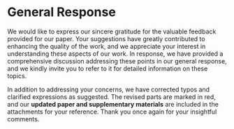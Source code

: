 # General Response
We would like to express our sincere gratitude for the valuable feedback provided for our paper. Your suggestions have greatly contributed to enhancing the quality of the work, and we appreciate your interest in understanding these aspects of our work. In response, we have provided a comprehensive discussion addressing these points in our general response, and we kindly invite you to refer to it for detailed information on these topics.

In addition to addressing your concerns, we have corrected typos and clarified expressions as suggested. The revised parts are marked in red, and our **updated paper and supplementary materials** are included in the attachments for your reference.
Thank you once again for your insightful comments.
